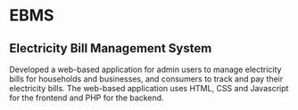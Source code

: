 # EBMS
## Electricity Bill Management System
Developed a web-based application for admin users to manage electricity bills for households and businesses, and consumers to track and pay their electricity bills. The web-based application uses HTML, CSS and Javascript for the frontend and PHP for the backend.
